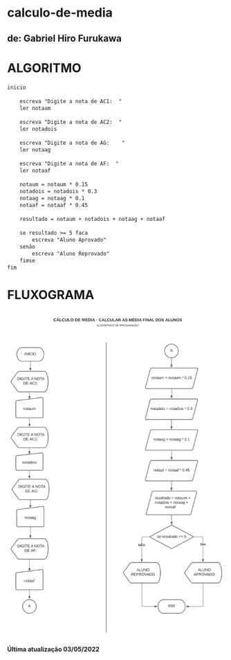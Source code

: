 # calculo-de-media

## de: Gabriel Hiro Furukawa

# **ALGORITMO**

    inicio

        escreva "Digite a nota de AC1:  "
        ler notaum

        escreva "Digite a nota de AC2:  "
        ler notadois

        escreva "Digite a nota de AG:    "
        ler notaag

        escreva "Digite a nota de AF:  "
        ler notaaf
        
        notaum = notaum * 0.15
        notadois = notadois * 0.3
        notaag = notaag * 0.1
        notaaf = notaaf * 0.45

        resultado = notaum + notadois + notaag + notaaf
        
        se resultado >= 5 faca
            escreva "Aluno Aprovado"
        senão 
            escreva "Aluno Reprovado"
        fimse
    fim 

# **FLUXOGRAMA**
![fluxograma](https://github.com/GabrielHiro/calculo-de-media/blob/2403704fe1701ef5703289f49d45a1c81d2d9727/fluxograma-calculo-media.svg)

#### Última atualização 03/05/2022

